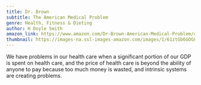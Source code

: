 ```yaml
---
title: Dr. Brown
subtitle: The American Medical Problem
genre: Health, Fitness & Dieting
author: H Doyle Smith
amazon_link: https://www.amazon.com/Dr-Brown-American-Medical-Problem/dp/1648956440/ref=tmm_pap_swatch_0?_encoding=UTF8&qid=1643095470&sr=8-1
thumbnail: https://images-na.ssl-images-amazon.com/images/I/61ztGb6GOGL.jpg
---
```

We have problems in our health care when a significant portion of our GDP is spent on health care, and the price of health care is beyond the ability of anyone to pay because too much money is wasted, and intrinsic systems are creating problems.
